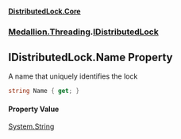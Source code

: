 #### [DistributedLock.Core](README.md 'README')
### [Medallion.Threading](Medallion.Threading.md 'Medallion.Threading').[IDistributedLock](IDistributedLock.md 'Medallion.Threading.IDistributedLock')

## IDistributedLock.Name Property

A name that uniquely identifies the lock

```csharp
string Name { get; }
```

#### Property Value
[System.String](https://docs.microsoft.com/en-us/dotnet/api/System.String 'System.String')